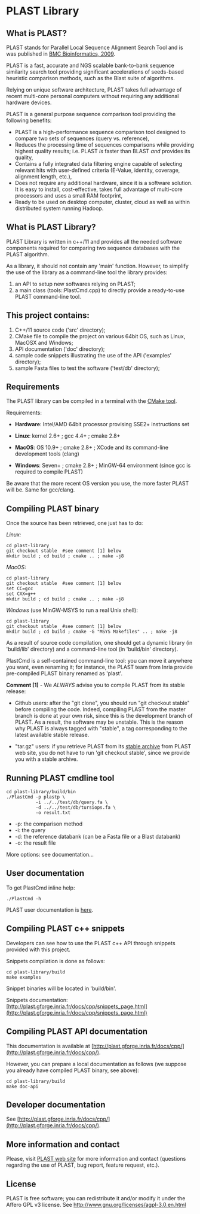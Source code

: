 PLAST Library
=============

What is PLAST?
--------------

PLAST stands for Parallel Local Sequence Alignment Search Tool and is was published in [BMC Bioinformatics, 2009](http://www.biomedcentral.com/1471-2105/10/329).

PLAST is a fast, accurate and NGS scalable bank-to-bank sequence similarity search tool providing significant accelerations of seeds-based heuristic comparison methods, such as the Blast suite of algorithms.

Relying on unique software architecture, PLAST takes full advantage of recent multi-core personal computers without requiring any additional hardware devices.

PLAST is a general purpose sequence comparison tool providing the following benefits:

* PLAST is a high-performance sequence comparison tool designed to compare two sets of sequences (query vs. reference),
* Reduces the processing time of sequences comparisons while providing highest quality results; i.e. PLAST *is* faster than BLAST *and* provides its quality,
* Contains a fully integrated data filtering engine capable of selecting relevant hits with user-defined criteria (E-Value, identity, coverage, alignment length, etc.),
* Does not require any additional hardware, since it is a software solution. It is easy to install, cost-effective, takes full advantage of multi-core processors and uses a small RAM footprint,
* Ready to be used on desktop computer, cluster, cloud as well as within distributed system running Hadoop.


What is PLAST Library?
----------------------

PLAST Library is written in c++/11 and provides all the needed software components required for comparing two sequence databases with the PLAST algorithm.

As a library, it should not contain any 'main' function. However, to simplify the use of the library as a command-line tool the library provides:

1. an API to setup new softwares relying on PLAST;
2. a main class (tools::PlastCmd.cpp) to directly provide a ready-to-use PLAST command-line tool. 

This project contains:
----------------------

1. C++/11 source code ('src' directory);
2. CMake file to compile the project on various 64bit OS, such as Linux, MacOSX and Windows;
3. API documentation ('doc' directory);
4. sample code snippets illustrating the use of the API ('examples' directory); 
5. sample Fasta files to test the software ('test/db' directory);


Requirements
------------

The PLAST library can be compiled in a terminal with the [CMake tool](https://cmake.org/). 

Requirements: 

   * **Hardware**: Intel/AMD 64bit processor provising SSE2+ instructions set


   * **Linux**: 
            kernel 2.6+ ;
            gcc 4.4+ ;
            cmake 2.8+

   * **MacOS**: 
            OS 10.9+ ;
            cmake 2.8+ ; 
            XCode and its command-line development tools (clang)

   * **Windows**: 
            Seven+ ;
            cmake 2.8+ ;
            MinGW-64 environment (since gcc is required to compile PLAST)

Be aware that the more recent OS version you use, the more faster PLAST will be. Same for gcc/clang.


Compiling PLAST binary
----------------------

Once the source has been retrieved, one just has to do:

*Linux:*

    cd plast-library
    git checkout stable  #see comment [1] below
    mkdir build ; cd build ; cmake .. ; make -j8

*MacOS:*
    
    cd plast-library
    git checkout stable  #see comment [1] below
    set CC=gcc
    set CXX=g++
    mkdir build ; cd build ; cmake .. ; make -j8

*Windows* (use MinGW-MSYS to run a real Unix shell):

    cd plast-library
    git checkout stable  #see comment [1] below
    mkdir build ; cd build ; cmake -G "MSYS Makefiles" .. ; make -j8

As a result of source code compilation, one should get a dynamic library (in 'build/lib' directory) and a command-line tool (in 'build/bin' directory). 

PlastCmd is a self-contained command-line tool: you can move it anywhere you want, even renaming it; for instance, the PLAST team from Inria provide pre-compiled PLAST binary renamed as 'plast'.

**Comment [1]** -  We *ALWAYS* advise you to compile PLAST from its stable release:

* Github users: after the "git clone", you should run "git checkout stable" before compiling the code. Indeed, compiling PLAST from the master branch is done at your own risk, since this is the development branch of PLAST. As a result, the software may be unstable. This is the reason why PLAST is always tagged with "stable", a tag corresponding to the latest available stable release.

* "tar.gz" users: if you retrieve PLAST from its [stable archive](https://plast.inria.fr/developer-guide/) from PLAST web site, you do not have to run 'git checkout stable', since we provide you with a stable archive.

    
Running PLAST cmdline tool
--------------------------

    cd plast-library/build/bin
    ./PlastCmd -p plastp \
               -i ../../test/db/query.fa \ 
               -d ../../test/db/tursiops.fa \ 
               -o result.txt
       
* -p: the comparison method
* -i: the query
* -d: the reference databank (can be a Fasta file or a Blast databank)
* -o: the result file

More options: see documentation...


User documentation
------------------

To get PlastCmd inline help:

    ./PlastCmd -h

PLAST user documentation is [here](https://plast.inria.fr/user-guide/).

Compiling PLAST c++ snippets
---------------------------------

Developers can see how to use the PLAST c++ API through snippets provided with this project.

Snippets compilation is done as follows:

    cd plast-library/build
    make examples

Snippet binaries will be located in 'build/bin'. 

Snippets documentation: [http://plast.gforge.inria.fr/docs/cpp/snippets_page.html](http://plast.gforge.inria.fr/docs/cpp/snippets_page.html)

Compiling PLAST API documentation
---------------------------------

This documentation is available at [http://plast.gforge.inria.fr/docs/cpp/](http://plast.gforge.inria.fr/docs/cpp/).

However, you can prepare a local documentation as follows (we suppose you already have compiled PLAST binary, see above):

    cd plast-library/build
    make doc-api
    

Developer documentation
-----------------------

See [http://plast.gforge.inria.fr/docs/cpp/](http://plast.gforge.inria.fr/docs/cpp/).


More information and contact
-----------------------------

Please, visit [PLAST web site](https://plast.inria.fr/) for more information and contact (questions regarding the use of PLAST, bug report, feature request, etc.).

License
-------

PLAST is free software; you can redistribute it and/or modify it under the Affero GPL v3 
license. See http://www.gnu.org/licenses/agpl-3.0.en.html

